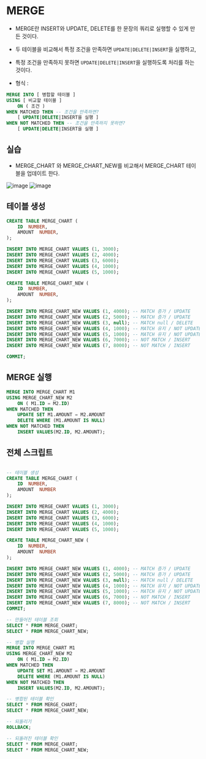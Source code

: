 # MERGE

- MERGE란 INSERT와 UPDATE, DELETE를 한 문장의 쿼리로 실행할 수 있게 만든 것이다. 

- 두 테이블을 비교해서 특정 조건을 만족하면 `UPDATE|DELETE|INSERT`을 실행하고, 

- 특정 조건을 만족하지 못하면 `UPDATE|DELETE|INSERT`을 실행하도록 처리를 하는 것이다.


- 형식 : 

```SQL
MERGE INTO [ 병합할 테이블 ]
USING [ 비교할 테이블 ]
    ON ( 조건 )
WHEN MATCHED THEN -- 조건을 만족하면?
	[ UPDATE|DELETE|INSERT을 실행 ] 
WHEN NOT MATCHED THEN -- 조건을 만족하지 못하면?
	[ UPDATE|DELETE|INSERT을 실행 ] 
```


## 실습

- MERGE_CHART 와 MERGE_CHART_NEW를 비교해서 MERGE_CHART 테이블을 업데이트 한다.

![image](https://user-images.githubusercontent.com/77392444/118060241-3d1e5e00-b3cd-11eb-8697-fc4bbbc4d655.png)
![image](https://user-images.githubusercontent.com/77392444/118060254-45769900-b3cd-11eb-8678-83058c4f5c27.png)


## 테이블 생성

```sql
CREATE TABLE MERGE_CHART (
	ID	NUMBER,
	AMOUNT	NUMBER,
);

INSERT INTO MERGE_CHART VALUES (1, 3000);
INSERT INTO MERGE_CHART VALUES (2, 4000);
INSERT INTO MERGE_CHART VALUES (3, 6000);
INSERT INTO MERGE_CHART VALUES (4, 1000);
INSERT INTO MERGE_CHART VALUES (5, 1000);

CREATE TABLE MERGE_CHART_NEW (
	ID	NUMBER,
	AMOUNT	NUMBER,
);

INSERT INTO MERGE_CHART_NEW VALUES (1, 4000); -- MATCH 증가 / UPDATE
INSERT INTO MERGE_CHART_NEW VALUES (2, 5000); -- MATCH 증가 / UPDATE
INSERT INTO MERGE_CHART_NEW VALUES (3, null); -- MATCH null / DELETE
INSERT INTO MERGE_CHART_NEW VALUES (4, 1000); -- MATCH 유지 / NOT UPDATE
INSERT INTO MERGE_CHART_NEW VALUES (5, 1000); -- MATCH 유지 / NOT UPDATE
INSERT INTO MERGE_CHART_NEW VALUES (6, 7000); -- NOT MATCH / INSERT
INSERT INTO MERGE_CHART_NEW VALUES (7, 8000); -- NOT MATCH / INSERT

COMMIT;
```


## MERGE 실행

```sql
MERGE INTO MERGE_CHART M1
USING MERGE_CHART_NEW M2
    ON ( M1.ID = M2.ID)
WHEN MATCHED THEN
	UPDATE SET M1.AMOUNT = M2.AMOUNT
    DELETE WHERE (M1.AMOUNT IS NULL)
WHEN NOT MATCHED THEN
	INSERT VALUES(M2.ID, M2.AMOUNT);
```



## 전체 스크립트

```SQL

-- 테이블 생성
CREATE TABLE MERGE_CHART (
	ID	NUMBER,
	AMOUNT	NUMBER
);

INSERT INTO MERGE_CHART VALUES (1, 3000);
INSERT INTO MERGE_CHART VALUES (2, 4000);
INSERT INTO MERGE_CHART VALUES (3, 6000);
INSERT INTO MERGE_CHART VALUES (4, 1000);
INSERT INTO MERGE_CHART VALUES (5, 1000);

CREATE TABLE MERGE_CHART_NEW (
	ID	NUMBER,
	AMOUNT	NUMBER
);

INSERT INTO MERGE_CHART_NEW VALUES (1, 4000); -- MATCH 증가 / UPDATE
INSERT INTO MERGE_CHART_NEW VALUES (2, 5000); -- MATCH 증가 / UPDATE
INSERT INTO MERGE_CHART_NEW VALUES (3, null); -- MATCH null / DELETE
INSERT INTO MERGE_CHART_NEW VALUES (4, 1000); -- MATCH 유지 / NOT UPDATE
INSERT INTO MERGE_CHART_NEW VALUES (5, 1000); -- MATCH 유지 / NOT UPDATE
INSERT INTO MERGE_CHART_NEW VALUES (6, 7000); -- NOT MATCH / INSERT
INSERT INTO MERGE_CHART_NEW VALUES (7, 8000); -- NOT MATCH / INSERT
COMMIT;

-- 만들어진 테이블 조회
SELECT * FROM MERGE_CHART;
SELECT * FROM MERGE_CHART_NEW;

-- 병합 실행
MERGE INTO MERGE_CHART M1
USING MERGE_CHART_NEW M2
    ON ( M1.ID = M2.ID)
WHEN MATCHED THEN
	UPDATE SET M1.AMOUNT = M2.AMOUNT
    DELETE WHERE (M1.AMOUNT IS NULL)
WHEN NOT MATCHED THEN
	INSERT VALUES(M2.ID, M2.AMOUNT);

-- 병합된 테이블 확인
SELECT * FROM MERGE_CHART;
SELECT * FROM MERGE_CHART_NEW;

-- 되돌리기
ROLLBACK;

-- 되돌려진 테이블 확인
SELECT * FROM MERGE_CHART;
SELECT * FROM MERGE_CHART_NEW;
```


